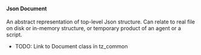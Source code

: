 #### Json Document

An abstract representation of top-level Json structure. Can relate to real file on disk or in-memory structure, or temporary product of an agent or a script.

* TODO: Link to Document class in tz_common
